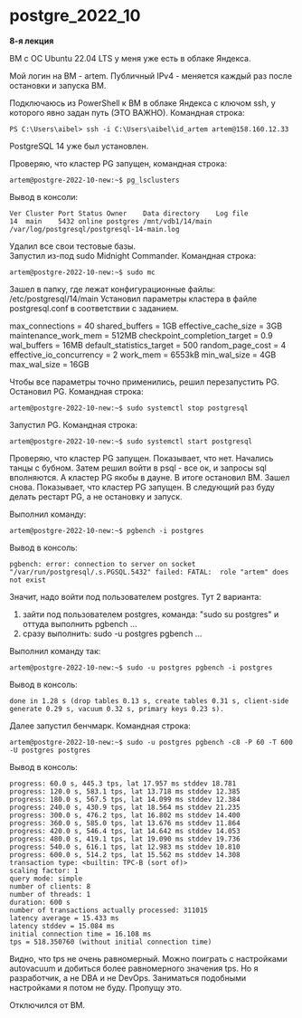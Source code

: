 # postgre_2022_10

**8-я лекция**

ВМ с ОС Ubuntu 22.04 LTS у меня уже есть в облаке Яндекса.

Мой логин на ВМ - artem.
Публичный IPv4  - меняется каждый раз после остановки и запуска ВМ.

Подключаюсь из PowerShell к ВМ в облаке Яндекса с ключом ssh, у которого явно задан путь (ЭТО ВАЖНО). Командная строка:
	
	PS C:\Users\aibel> ssh -i C:\Users\aibel\id_artem artem@158.160.12.33

PostgreSQL 14 уже был установлен.

Проверяю, что кластер PG запущен, командная строка:

	artem@postgre-2022-10-new:~$ pg_lsclusters
	
Вывод в консоли:
	
	Ver Cluster Port Status Owner    Data directory    Log file
	14  main    5432 online postgres /mnt/vdb1/14/main /var/log/postgresql/postgresql-14-main.log	

Удалил все свои тестовые базы.	
Запустил из-под sudo Midnight Commander. Командная строка:

	artem@postgre-2022-10-new:~$ sudo mc

Зашел в папку, где лежат конфигурационные файлы: /etc/postgresql/14/main
Установил параметры кластера в файле postgresql.conf в соответствии с заданием.	
	
max_connections = 40
shared_buffers = 1GB
effective_cache_size = 3GB
maintenance_work_mem = 512MB
checkpoint_completion_target = 0.9
wal_buffers = 16MB
default_statistics_target = 500
random_page_cost = 4
effective_io_concurrency = 2
work_mem = 6553kB
min_wal_size = 4GB
max_wal_size = 16GB	

Чтобы все параметры точно применились, решил перезапустить PG.
Остановил PG. Командная строка: 	
	
	artem@postgre-2022-10-new:~$ sudo systemctl stop postgresql
	
Запустил PG. Командная строка: 	

	artem@postgre-2022-10-new:~$ sudo systemctl start postgresql
	
Проверяю, что кластер PG запущен. Показывает, что нет. Начались танцы с бубном. 
Затем решил войти в psql - все ок, и запросы sql вполняются. А кластер PG якобы в дауне.
В итоге остановил ВМ. Зашел снова. Показывает, что кластер PG запущен. 
В следующий раз буду делать рестарт PG, а не остановку и запуск.

Выполнил команду:

	artem@postgre-2022-10-new:~$ pgbench -i postgres
	
Вывод в консоль:

	pgbench: error: connection to server on socket "/var/run/postgresql/.s.PGSQL.5432" failed: FATAL:  role "artem" does not exist
		
Значит, надо войти под пользователем postgres. 
Тут 2 варианта:
1) зайти под пользователем postgres, команда: "sudo su postgres" и оттуда выполнить pgbench ...
2) сразу выполнить: sudo -u postgres pgbench ...

Выполнил команду так:

	artem@postgre-2022-10-new:~$ sudo -u postgres pgbench -i postgres
	
Вывод в консоль:
	
	done in 1.28 s (drop tables 0.13 s, create tables 0.31 s, client-side generate 0.29 s, vacuum 0.32 s, primary keys 0.23 s).
 
Далее запустил бенчмарк. Командная строка:   

	artem@postgre-2022-10-new:~$ sudo -u postgres pgbench -c8 -P 60 -T 600 -U postgres postgres
	
Вывод в консоль:
	
	progress: 60.0 s, 445.3 tps, lat 17.957 ms stddev 18.781
	progress: 120.0 s, 583.1 tps, lat 13.718 ms stddev 12.385
	progress: 180.0 s, 567.5 tps, lat 14.099 ms stddev 12.384
	progress: 240.0 s, 430.9 tps, lat 18.564 ms stddev 21.235
	progress: 300.0 s, 476.2 tps, lat 16.802 ms stddev 14.400
	progress: 360.0 s, 585.0 tps, lat 13.676 ms stddev 11.864
	progress: 420.0 s, 546.4 tps, lat 14.642 ms stddev 14.053
	progress: 480.0 s, 419.1 tps, lat 19.090 ms stddev 19.736
	progress: 540.0 s, 616.1 tps, lat 12.983 ms stddev 10.810
	progress: 600.0 s, 514.2 tps, lat 15.562 ms stddev 14.308
	transaction type: <builtin: TPC-B (sort of)>
	scaling factor: 1
	query mode: simple
	number of clients: 8
	number of threads: 1
	duration: 600 s
	number of transactions actually processed: 311015
	latency average = 15.433 ms
	latency stddev = 15.084 ms
	initial connection time = 16.108 ms
	tps = 518.350760 (without initial connection time)

Видно, что tps не очень равномерный.
Можно поиграть с настройками autovacuum и добиться более равномерного значения tps.
Но я разработчик, а не DBA и не DevOps. Заниматься подобными настройками я потом не буду. Пропущу это.  
 
Отключился от ВМ.